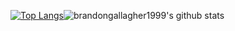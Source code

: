 
[![Top Langs](https://github-readme-stats.vercel.app/api/top-langs/?username=brandongallagher1999&langs_count=8)](https://github.com/anuraghazra/github-readme-stats)![brandongallagher1999's github stats](https://github-readme-stats.vercel.app/api?username=brandongallagher1999&show_icons=true&theme=radical)
